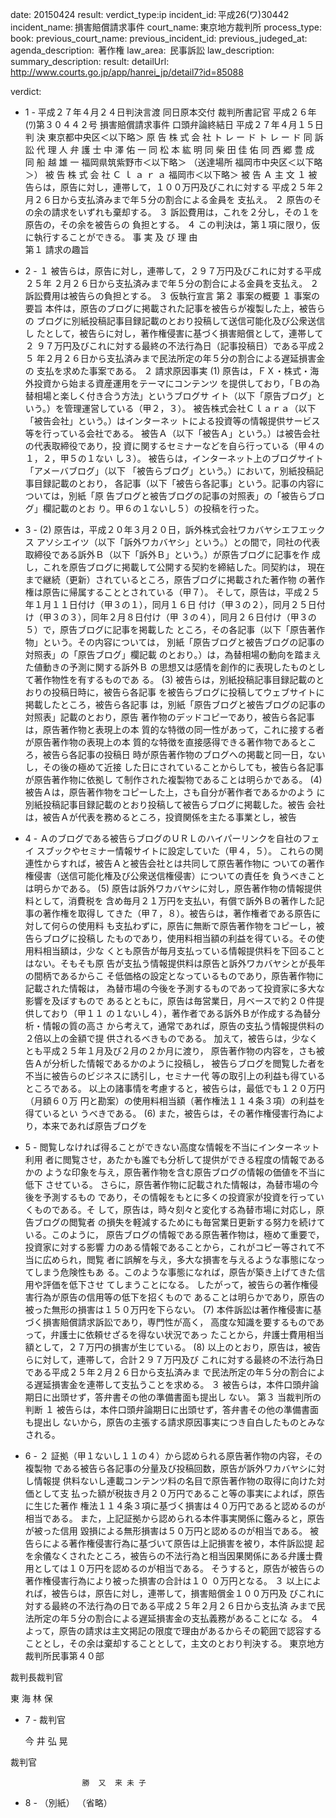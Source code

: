 
date: 20150424
result: 
verdict_type:ip
incident_id: 平成26(ワ)30442
incident_name: 損害賠償請求事件
court_name: 東京地方裁判所
process_type:
book: 
previous_court_name:
previous_incident_id:
previous_judeged_at:
agenda_description:  著作権
law_area:  民事訴訟
law_description: 
summary_description: 
result: 
detailUrl: http://www.courts.go.jp/app/hanrei_jp/detail7?id=85088

verdict:

                                      
         
- 1 - 
平成２７年４月２４日判決言渡 同日原本交付 裁判所書記官 
平成２６年(ﾜ)第３０４４２号 損害賠償請求事件 
口頭弁論終結日 平成２７年４月１５日 
            判       決 
東京都中央区＜以下略＞ 
原 告   株 式 会 社 ト レ ー ド ト レ ー ド 
同 訴 訟 代 理 人 弁 護 士   中 澤 佑 一 
同                松 本 紘 明 
同              柴 田 佳 佑 
同              西 郷 豊 成 
     同              船 越 雄 一 
福岡県筑紫野市＜以下略＞ 
（送達場所 福岡市中央区＜以下略＞） 
被 告   株 式 会 社 Ｃ ｌ ａ ｒ ａ 
福岡市＜以下略＞ 
被 告   Ａ 
            主       文 
１ 被告らは，原告に対し，連帯して，１００万円及びこれに対する
平成２５年２月２６日から支払済みまで年５分の割合による金員を
支払え。 
２ 原告のその余の請求をいずれも棄却する。 
３ 訴訟費用は，これを２分し，その１を原告の，その余を被告らの
負担とする。 
４ この判決は，第１項に限り，仮に執行することができる。 
            事 実 及 び 理 由          
第１ 請求の趣旨 
                                      
         
- 2 - 
 １ 被告らは，原告に対し，連帯して，２９７万円及びこれに対する平成２５年
２月２６日から支払済みまで年５分の割合による金員を支払え。 
２ 訴訟費用は被告らの負担とする。 
３ 仮執行宣言 
第２ 事案の概要 
 １ 事案の要旨 
  本件は，原告のブログに掲載された記事を被告らが複製した上，被告らの
ブログに別紙投稿記事目録記載のとおり投稿して送信可能化及び公衆送信し
たとして，被告らに対し，著作権侵害に基づく損害賠償として，連帯して２
９７万円及びこれに対する最終の不法行為日（記事投稿日）である平成２５
年２月２６日から支払済みまで民法所定の年５分の割合による遅延損害金の
支払を求めた事案である。 
 ２ 請求原因事実 
  (1) 原告は，ＦＸ・株式・海外投資から始まる資産運用をテーマにコンテンツ
を提供しており，「Ｂの為替相場と楽しく付き合う方法」というブログサ
イト（以下「原告ブログ」という。）を管理運営している（甲２，３）。 
被告株式会社Ｃｌａｒａ（以下「被告会社」という。）はインターネッ
トによる投資等の情報提供サービス等を行っている会社である。 
被告Ａ（以下「被告Ａ」という。）は被告会社の代表取締役であり，投
資に関するセミナーなどを自ら行っている（甲４の１，２，甲５の１ない
し３）。 
被告らは，インターネット上のブログサイト「アメーバブログ」（以下
「被告らブログ」という。）において，別紙投稿記事目録記載のとおり，
各記事（以下「被告ら各記事」という。記事の内容については，別紙「原
告ブログと被告ブログの記事の対照表」の「被告らブログ」欄記載のとお
り。甲６の１ないし５）の投稿を行った。 
                                      
         
- 3 - 
(2) 原告は，平成２０年３月２０日，訴外株式会社ワカバヤシエフエックス
アソシエイツ（以下「訴外ワカバヤシ」という。）との間で，同社の代表
取締役である訴外Ｂ（以下「訴外Ｂ」という。）が原告ブログに記事を作
成し，これを原告ブログに掲載して公開する契約を締結した。同契約は，
現在まで継続（更新）されているところ，原告ブログに掲載された著作物
の著作権は原告に帰属することとされている（甲７）。 
そして，原告は，平成２５年１月１１日付け（甲３の１），同月１６日
付け（甲３の２），同月２５日付け（甲３の３），同年２月８日付け（甲
３の４），同月２６日付け（甲３の５）で，原告ブログに記事を掲載した
ところ，その各記事（以下「原告著作物」という。その内容については，
別紙「原告ブログと被告ブログの記事の対照表」の「原告ブログ」欄記載
のとおり。）は，為替相場の動向を踏まえた値動きの予測に関する訴外Ｂ
の思想又は感情を創作的に表現したものとして著作物性を有するものであ
る。 
(3) 被告らは，別紙投稿記事目録記載のとおりの投稿日時に，被告ら各記事
を被告らブログに投稿してウェブサイトに掲載したところ，被告ら各記事
は，別紙「原告ブログと被告ブログの記事の対照表」記載のとおり，原告
著作物のデッドコピーであり，被告ら各記事は，原告著作物と表現上の本
質的な特徴の同一性があって，これに接する者が原告著作物の表現上の本
質的な特徴を直接感得できる著作物であるところ，被告ら各記事の投稿日
時が原告著作物のブログへの掲載と同一日，ないし，その後の極めて近接
した日にされていることからしても，被告ら各記事が原告著作物に依拠し
て制作された複製物であることは明らかである。 
(4) 被告Ａは，原告著作物をコピーした上，さも自分が著作者であるかのよう
に別紙投稿記事目録記載のとおり投稿して被告らブログに掲載した。被告
会社は，被告Ａが代表を務めるところ，投資関係を主たる事業とし，被告
                                      
         
- 4 - 
Ａのブログである被告らブログのＵＲＬのハイパーリンクを自社のフェイ
スブックやセミナー情報サイトに設定していた（甲４，５）。 
これらの関連性からすれば，被告Ａと被告会社とは共同して原告著作物に
ついての著作権侵害（送信可能化権及び公衆送信権侵害）についての責任を
負うべきことは明らかである。 
(5) 原告は訴外ワカバヤシに対し，原告著作物の情報提供料として，消費税を
含め毎月２１万円を支払い，有償で訴外Ｂの著作した記事の著作権を取得し
てきた（甲７，８）。被告らは，著作権者である原告に対して何らの使用料
も支払わずに，原告に無断で原告著作物をコピーし，被告らブログに投稿し
たものであり，使用料相当額の利益を得ている。その使用料相当額は，少な
くとも原告が毎月支払っている情報提供料を下回ることはない。そもそも原
告が支払う情報提供料は原告と訴外ワカバヤシとが長年の間柄であるからこ
そ低価格の設定となっているものであり，原告著作物に記載された情報は，
為替市場の今後を予測するものであって投資家に多大な影響を及ぼすもので
あるとともに，原告は毎営業日，月ベースで約２０件提供しており（甲１１
の１ないし４），著作者である訴外Ｂが作成する為替分析・情報の質の高さ
から考えて，通常であれば，原告の支払う情報提供料の２倍以上の金額で提
供されるべきものである。 
加えて，被告らは，少なくとも平成２５年１月及び２月の２か月に渡り，
原告著作物の内容を，さも被告Ａが分析した情報であるかのように投稿し，
被告らブログを閲覧した者を不当に被告らのビジネスに誘引し，セミナー代
等の取引上の利益も得ているところである。 
以上の諸事情を考慮すると，被告らは，最低でも１２０万円（月額６０万
円と勘案）の使用料相当額（著作権法１１４条３項）の利益を得ているとい
うべきである。 
(6) また，被告らは，その著作権侵害行為により，本来であれば原告ブログを
                                      
         
- 5 - 
閲覧しなければ得ることができない高度な情報を不当にインターネット利用
者に閲覧させ，あたかも誰でも分析して提供ができる程度の情報であるかの
ような印象を与え，原告著作物を含む原告ブログの情報の価値を不当に低下
させている。 
さらに，原告著作物に記載された情報は，為替市場の今後を予測するもの
であり，その情報をもとに多くの投資家が投資を行っていくものである。そ
して，原告は，時々刻々と変化する為替市場に対応し，原告ブログの閲覧者
の損失を軽減するためにも毎営業日更新する努力を続けている。このように，
原告ブログの情報である原告著作物は，極めて重要で，投資家に対する影響
力のある情報であることから，これがコピー等されて不当に広められ，閲覧
者に誤解を与え，多大な損害を与えるような事態になってしまう危険性もあ
る。このような事態になれば，原告が築き上げてきた信用や評価を低下させ
てしまうことになる。 
したがって，被告らの著作権侵害行為が原告の信用等の低下を招くもので
あることは明らかであり，原告の被った無形の損害は１５０万円を下らない。 
(7) 本件訴訟は著作権侵害に基づく損害賠償請求訴訟であり，専門性が高く，
高度な知識を要するものであって，弁護士に依頼せざるを得ない状況であっ
たことから，弁護士費用相当額として，２７万円の損害が生じている。 
(8) 以上のとおり，原告は，被告らに対して，連帯して，合計２９７万円及び
これに対する最終の不法行為日である平成２５年２月２６日から支払済みま
で民法所定の年５分の割合による遅延損害金を連帯して支払うことを求める。 
 ３ 被告らは，本件口頭弁論期日に出頭せず，答弁書その他の準備書面も提出し
ない。 
第３ 当裁判所の判断 
 １ 被告らは，本件口頭弁論期日に出頭せず，答弁書その他の準備書面も提出し
ないから，原告の主張する請求原因事実につき自白したものとみなされる。 
                                      
         
- 6 - 
２ 証拠（甲１ないし１１の４）から認められる原告著作物の内容，その複製物
である被告ら各記事の分量及び投稿回数，原告が訴外ワカバヤシに対し情報提
供料ないし連載コンテンツ料の名目で原告著作物の取得に向けた対価として支
払った額が税抜き月２０万円であること等の事実によれば，原告に生じた著作
権法１１４条３項に基づく損害は４０万円であると認めるのが相当である。 
また，上記証拠から認められる本件事実関係に鑑みると，原告が被った信用
毀損による無形損害は５０万円と認めるのが相当である。 
被告らによる著作権侵害行為に基づいて原告は上記損害を被り，本件訴訟提
起を余儀なくされたところ，被告らの不法行為と相当因果関係にある弁護士費
用としては１０万円を認めるのが相当である。 
そうすると，原告が被告らの著作権侵害行為により被った損害の合計は１０
０万円となる。 
 ３ 以上によれば，被告らは，原告に対し，連帯して，損害賠償金１００万円及
びこれに対する最終の不法行為の日である平成２５年２月２６日から支払済
みまで民法所定の年５分の割合による遅延損害金の支払義務があることにな
る。 
 ４ よって，原告の請求は主文掲記の限度で理由があるからその範囲で認容する
こととし，その余は棄却することとして，主文のとおり判決する。 
   東京地方裁判所民事第４０部 
 
 
裁判長裁判官 
                          
   東 海 林    保           
 
                                      
         
- 7 - 
裁判官 
                       
   今 井 弘 晃              
 
裁判官 
                       
                    勝  又  来 未 子 
                                      
         
- 8 - 
（別紙） 
 （省略） 

                    